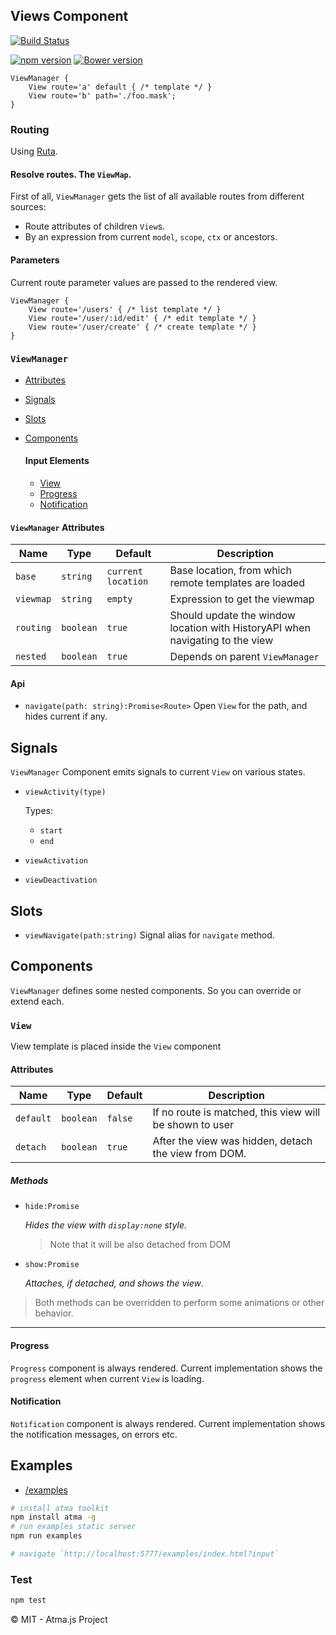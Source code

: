 ## Views Component
[![Build Status](https://travis-ci.org/atmajs/compo-views.png?branch=master)](https://travis-ci.org/atmajs/compo-views)

[![npm version](https://badge.fury.io/js/compo-views.svg)](https://badge.fury.io/js/compo-views)
[![Bower version](https://badge.fury.io/bo/compo-views.svg)](http://badge.fury.io/bo/compo-views)



```mask
ViewManager {
	View route='a' default { /* template */ }
	View route='b' path='./foo.mask';
}
```

### Routing

Using [Ruta](https://github.com/atmajs/ruta).

#### Resolve routes. The `ViewMap`.

First of all, `ViewManager` gets the list of all available routes from different sources:

- Route attributes of children `View`s.
- By an expression from current `model`, `scope`, `ctx` or ancestors.

#### Parameters

Current route parameter values are passed to the rendered view.

```mask
ViewManager {
	View route='/users' { /* list template */ }
	View route='/user/:id/edit' { /* edit template */ }
	View route='/user/create' { /* create template */ }
}
```

### `ViewManager`

- [Attributes](#viewmanager-attributes)
- [Signals](#viewmanager-signals)
- [Slots](#viewmanager-slots)
- [Components](#viewmanager-components)

	#### Input Elements
	- [View](#view)
	- [Progress](#progress)
	- [Notification](#notification)

#### `ViewManager` Attributes

| Name | Type | Default | Description |
|------|------|---------|-------------|
|`base`   |`string`  |`current location`| Base location, from which remote templates are loaded |
|`viewmap`|`string`  |`empty`           | Expression to get the viewmap |
|`routing`|`boolean` |`true`            | Should update the window location with HistoryAPI when navigating to the view |
|`nested` |`boolean` |`true`            | Depends on parent `ViewManager` |

#### Api

- `navigate(path: string):Promise<Route>` Open `View` for the path, and hides current if any.

## Signals

`ViewManager` Component emits signals to current `View` on various states.

- `viewActivity(type)`

	Types:

	- `start`
	- `end`

- `viewActivation`
- `viewDeactivation`

## Slots

- `viewNavigate(path:string)` Signal alias for `navigate` method.


## Components

`ViewManager` defines some nested components. So you can override or extend each.

### `View`

View template is placed inside the `View` component

#### Attributes

| Name | Type | Default | Description |
|------|------|---------|-------------|
|`default`|`boolean`  |`false`| If no route is matched, this view will be shown to user |
|`detach` |`boolean`  |`true` | After the view was hidden, detach the view from DOM.  |

##### Methods

- `hide:Promise`

	_Hides the view with `display:none` style._
	> Note that it will be also detached from DOM

- `show:Promise`

	_Attaches, if detached, and shows the view_.

> Both methods can be overridden to perform some animations or other behavior.

***

#### Progress

`Progress` component is always rendered. Current implementation shows the `progress` element when current `View` is loading.

#### Notification

`Notification` component is always rendered. Current implementation shows the notification messages, on errors etc.



## Examples

- [/examples](/examples)

```bash
# install atma toolkit
npm install atma -g
# run examples static server
npm run examples

# navigate `http://localhost:5777/examples/index.html?input`
```

### Test
```bash
npm test
```

:copyright: MIT - Atma.js Project